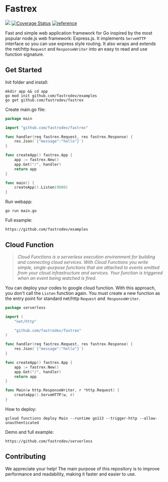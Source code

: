 # Fastrex
[![][build]](https://github.com/fastrodev/fastrex/actions/workflows/build.yml) [![Coverage Status][cov]](https://coveralls.io/github/fastrodev/fastrex?branch=main) [![][reference]](https://pkg.go.dev/github.com/fastrodev/fastrex?tab=doc)

Fast and simple web application framework for Go inspired by the most popular node.js web framework: Express.js. It implements `ServeHTTP` interface so you can use express style routing. It also wraps and extends the net/http `Request` and `ResponseWriter` into an easy to read and use function signature. 

## Get Started
Init folder and install:
```
mkdir app && cd app
go mod init github.com/fastrodev/examples
go get github.com/fastrodev/fastrex
```
Create main.go file:
```go
package main

import "github.com/fastrodev/fastrex"

func handler(req fastrex.Request, res fastrex.Response) {
    res.Json(`{"message":"hello"}`)
}

func createApp() fastrex.App {
    app := fastrex.New()
    app.Get("/", handler)
    return app
}

func main() {
    createApp().Listen(9000)
}

```

Run webapp:
```
go run main.go
```

Full example:
```
https://github.com/fastrodev/examples
```

## Cloud Function

> *Cloud Functions is a serverless execution environment for building and connecting cloud services. With Cloud Functions you write simple, single-purpose functions that are attached to events emitted from your cloud infrastructure and services. Your function is triggered when an event being watched is fired.*

You can deploy your codes to google cloud function. With this approach, you don't call the `Listen` function again. You must create a new function as the entry point for standard net/http `Request` and` ResponseWriter`.

```go
package serverless

import (
    "net/http"

    "github.com/fastrodev/fastrex"
)

func handler(req fastrex.Request, res fastrex.Response) {
    res.Json(`{"message":"hello"}`)
}

func createApp() fastrex.App {
    app := fastrex.New()
    app.Get("/", handler)
    return app
}

func Main(w http.ResponseWriter, r *http.Request) {
    createApp().ServeHTTP(w, r)
}

```
How to deploy:
```
gcloud functions deploy Main --runtime go113 --trigger-http --allow-unauthenticated
```
Demo and full example: 
```
https://github.com/fastrodev/serverless
```

## Contributing
We appreciate your help! The main purpose of this repository is to improve performance and readability, making it faster and easier to use.

[build]: https://github.com/fastrodev/fastrex/actions/workflows/build.yml/badge.svg
[reference]: https://img.shields.io/badge/go.dev-reference-007d9c?logo=go&logoColor=white "reference"
[cov]: https://coveralls.io/repos/github/fastrodev/fastrex/badge.svg?branch=main

